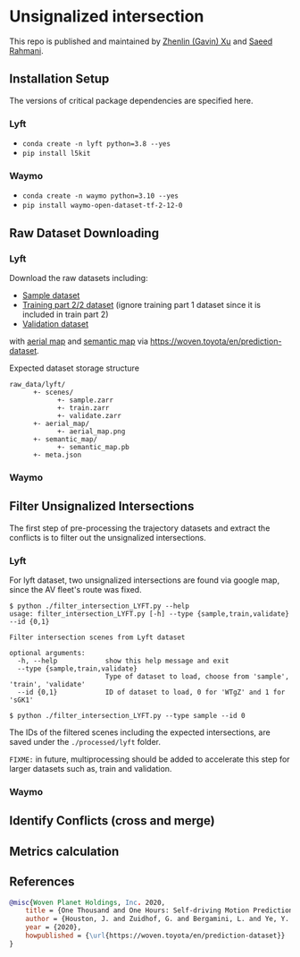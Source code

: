 # Unsignalized intersection

This repo is published and maintained by [Zhenlin (Gavin) Xu](https://github.com/Zhenlin-Xu) and [Saeed Rahmani](https://github.com/SaeedRahmani).
<!-- New datasets (including Argoverse 2) are on the way.  -->

## Installation Setup

The versions of critical package dependencies are specified here. 

### Lyft

- `conda create -n lyft python=3.8 --yes`
- `pip install l5kit`

### Waymo

- `conda create -n waymo python=3.10 --yes`
- `pip install waymo-open-dataset-tf-2-12-0`

## Raw Dataset Downloading

### Lyft

Download the raw datasets including:

- [Sample dataset](https://woven.toyota/common/assets/data/prediction-sample.tar)
- [Training part 2/2 dataset](https://woven.toyota/common/assets/data/prediction-train_full.tar) (ignore training part 1 dataset since it is included in train part 2)
- [Validation dataset](https://woven.toyota/common/assets/data/prediction-validate.tar)

with [aerial map](https://woven.toyota/common/assets/data/prediction-aerial_map.tar) and [semantic map](https://woven.toyota/common/assets/data/prediction-semantic_map.tar) via https://woven.toyota/en/prediction-dataset.

Expected dataset storage structure

```
raw_data/lyft/
      +- scenes/
            +- sample.zarr
            +- train.zarr
            +- validate.zarr
      +- aerial_map/
            +- aerial_map.png
      +- semantic_map/
            +- semantic_map.pb
      +- meta.json
```

### Waymo

## Filter Unsignalized Intersections

The first step of pre-processing the trajectory datasets and extract the conflicts
is to filter out the unsignalized intersections.

### Lyft

For lyft dataset, two unsignalized intersections are found via google map,
since the AV fleet's route was fixed.

```shell
$ python ./filter_intersection_LYFT.py --help
usage: filter_intersection_LYFT.py [-h] --type {sample,train,validate} --id {0,1}

Filter intersection scenes from Lyft dataset

optional arguments:
  -h, --help            show this help message and exit
  --type {sample,train,validate}
                        Type of dataset to load, choose from 'sample', 'train', 'validate'
  --id {0,1}            ID of dataset to load, 0 for 'WTgZ' and 1 for 'sGK1'
  
$ python ./filter_intersection_LYFT.py --type sample --id 0
```

The IDs of the filtered scenes including the expected intersections,
are saved under the `./processed/lyft` folder.

`FIXME:` in future, multiprocessing should be added to accelerate this step for larger datasets such as,
train and validation.

### Waymo

## Identify Conflicts (cross and merge)

## Metrics calculation

## References

```bibtex
@misc{Woven Planet Holdings, Inc. 2020,
    title = {One Thousand and One Hours: Self-driving Motion Prediction Dataset},
    author = {Houston, J. and Zuidhof, G. and Bergamini, L. and Ye, Y. and Jain, A. and Omari, S. and Iglovikov, V. and Ondruska, P.},
    year = {2020},
    howpublished = {\url{https://woven.toyota/en/prediction-dataset}}
}
```